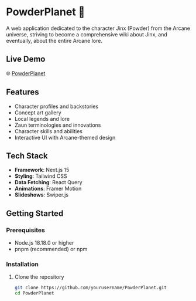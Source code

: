 # PowderPlanet 🌌

A web application dedicated to the character Jinx (Powder) from the Arcane universe, striving to become a comprehensive wiki about Jinx, and eventually, about the entire Arcane lore.

## Live Demo

🌐 [PowderPlanet](https://powderplanet.netlify.app)

## Features

- Character profiles and backstories
- Concept art gallery
- Local legends and lore
- Zaun terminologies and innovations
- Character skills and abilities
- Interactive UI with Arcane-themed design

## Tech Stack

- **Framework**: Next.js 15
- **Styling**: Tailwind CSS
- **Data Fetching**: React Query
- **Animations**: Framer Motion
- **Slideshows**: Swiper.js

## Getting Started

### Prerequisites

- Node.js 18.18.0 or higher
- pnpm (recommended) or npm

### Installation

1. Clone the repository
   ```bash
   git clone https://github.com/yourusername/PowderPlanet.git
   cd PowderPlanet
